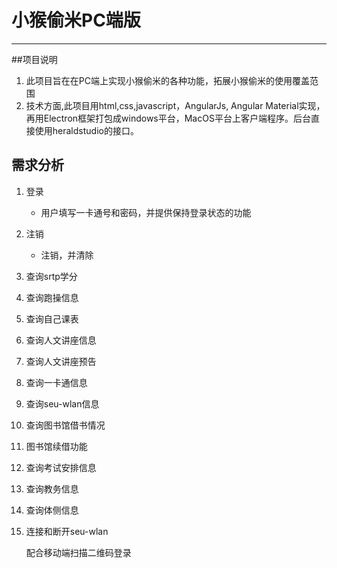 # 小猴偷米PC端版
---

##项目说明
1.	此项目旨在在PC端上实现小猴偷米的各种功能，拓展小猴偷米的使用覆盖范围
2. 技术方面,此项目用html,css,javascript，AngularJs, Angular Material实现，再用Electron框架打包成windows平台，MacOS平台上客户端程序。后台直接使用heraldstudio的接口。

## 需求分析
1. 登录
	*	用户填写一卡通号和密码，并提供保持登录状态的功能
2. 注销
	*	注销，并清除
3. 查询srtp学分
4. 查询跑操信息
5. 查询自己课表
6. 查询人文讲座信息
7. 查询人文讲座预告
8. 查询一卡通信息
9. 查询seu-wlan信息
10. 查询图书馆借书情况
11. 图书馆续借功能
12. 查询考试安排信息
13. 查询教务信息
14. 查询体侧信息
15. 连接和断开seu-wlan

	配合移动端扫描二维码登录